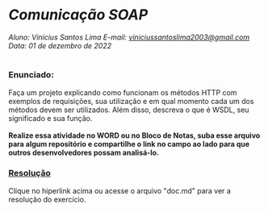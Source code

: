# ***Comunicação SOAP***
_Aluno: Vinícius Santos Lima  E-mail: viniciussantoslima2003@gmail.com<br>Data: 01 de dezembro de 2022_
#  

### Enunciado: 
Faça um projeto explicando como funcionam os métodos HTTP com exemplos de requisições, sua utilização e em qual momento cada um dos métodos devem ser utilizados. 
Além disso, descreva o que é WSDL, seu significado e sua função.
<br><br>
<b>Realize essa atividade no WORD ou no Bloco de Notas, suba esse arquivo para algum repositório e compartilhe o link no campo ao lado para que outros desenvolvedores possam analisá-lo.</b>

<h3><a href="https://github.com/p4tit0/Atividades-Softex-Recife-/blob/main/Web%20Services/M%C3%B3dulo%2002/Atividade%2001/doc.md">Resolução</a></h3>
Clique no hiperlink acima ou acesse o arquivo "doc.md" para ver a resolução do exercício. <h1></h1>
